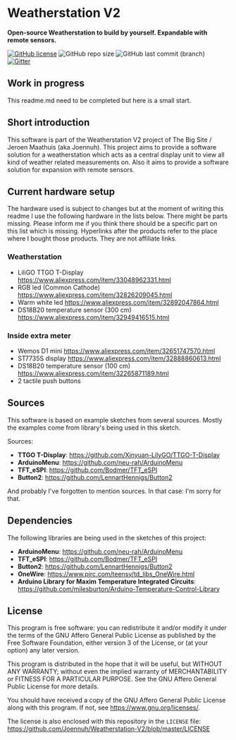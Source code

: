 # Weatherstation V2
**Open-source Weatherstation to build by yourself. Expandable with remote sensors.**

[![GitHub license](https://img.shields.io/github/license/Joennuh/Weatherstation-V2)](https://github.com/Joennuh/Weatherstation-V2/blob/master/LICENSE)
![GitHub repo size](https://img.shields.io/github/repo-size/Joennuh/Weatherstation-V2)
![GitHub last commit (branch)](https://img.shields.io/github/last-commit/Joennuh/Weatherstation-V2/master)
[![Gitter](https://badges.gitter.im/Weatherstation-V2/community.svg)](https://gitter.im/Weatherstation-V2/community?utm_source=badge&utm_medium=badge&utm_campaign=pr-badge)

## Work in progress
This readme.md need to be completed but here is a small start.

## Short introduction
This software is part of the Weatherstation V2 project of The Big Site / Jeroen Maathuis (aka Joennuh). This project aims to provide a software solution for a weatherstation which acts as a central display unit to view all kind of weather related measurements on. Also it aims to provide a software solution for expansion with remote sensors.

## Current hardware setup
The hardware used is subject to changes but at the moment of writing this readme I use the following hardware in the lists below.
There might be parts missing. Please inform me if you think there should be a specific part on this list which is missing.
Hyperlinks after the products refer to the place where I bought those products. They are not affiliate links.

### Weatherstation
* LiliGO TTGO T-Display <https://www.aliexpress.com/item/33048962331.html>
* RGB led (Common Cathode) <https://www.aliexpress.com/item/32826209045.html>
* Warm white led <https://www.aliexpress.com/item/32892047864.html>
* DS18B20 temperature sensor (300 cm) <https://www.aliexpress.com/item/32949416515.html>

### Inside extra meter
* Wemos D1 mini <https://www.aliexpress.com/item/32651747570.html>
* ST7735S display <https://www.aliexpress.com/item/32888860613.html>
* DS18B20 temperature sensor (100 cm) <https://www.aliexpress.com/item/32265871189.html>
* 2 tactile push buttons

## Sources
This software is based on example sketches from several sources. Mostly the examples come from library's being used in this sketch.

Sources:
 * **TTGO T-Display**: <https://github.com/Xinyuan-LilyGO/TTGO-T-Display>
 * **ArduinoMenu**: <https://github.com/neu-rah/ArduinoMenu>
 * **TFT_eSPI**: <https://github.com/Bodmer/TFT_eSPI>
 * **Button2**: <https://github.com/LennartHennigs/Button2>

And probably I've forgotten to mention sources. In that case: I'm sorry for that.

## Dependencies
The following libraries are being used in the sketches of this project:
* **ArduinoMenu**: <https://github.com/neu-rah/ArduinoMenu>
* **TFT_eSPI**: <https://github.com/Bodmer/TFT_eSPI>
* **Button2**: <https://github.com/LennartHennigs/Button2>
* **OneWire**: <https://www.pjrc.com/teensy/td_libs_OneWire.html>
* **Arduino Library for Maxim Temperature Integrated Circuits**: <https://github.com/milesburton/Arduino-Temperature-Control-Library>

## License

This program is free software: you can redistribute it and/or modify it under the terms of the GNU Affero General Public License as published by the Free Software Foundation, either version 3 of the License, or (at your option) any later version.

This program is distributed in the hope that it will be useful, but WITHOUT ANY WARRANTY; without even the implied warranty of MERCHANTABILITY or FITNESS FOR A PARTICULAR PURPOSE.  See the GNU Affero General Public License for more details.

You should have received a copy of the GNU Affero General Public License along with this program.  If not, see <https://www.gnu.org/licenses/>.

The license is also enclosed with this repository in the `LICENSE` file: <https://github.com/Joennuh/Weatherstation-V2/blob/master/LICENSE>
